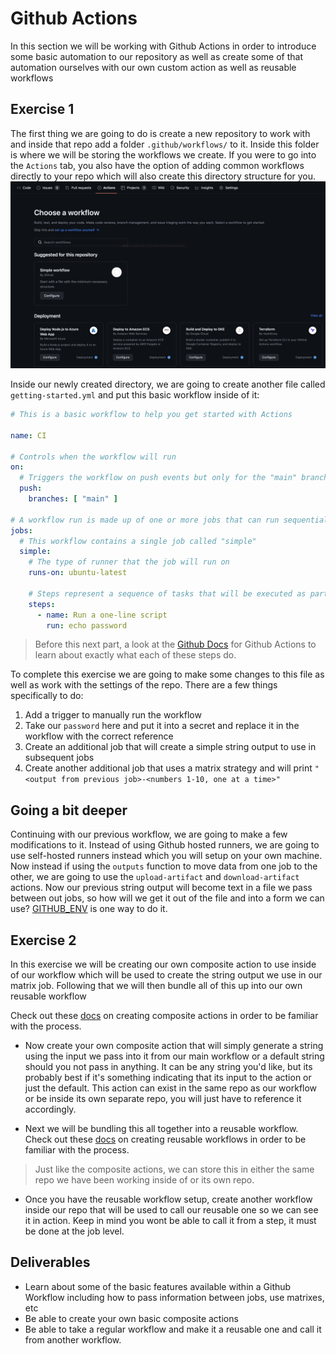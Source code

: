 # Github Actions

 In this section we will be working with Github Actions in order to introduce some basic automation to our repository as well as create some of that automation ourselves with our own custom action as well as reusable workflows

## Exercise 1

 The first thing we are going to do is create a new repository to work with and inside that repo add a folder `.github/workflows/` to it. Inside this folder is where we will be storing the workflows we create. If you were to go into the `Actions` tab, you also have the option of adding common workflows directly to your repo which will also create this directory structure for you.
![Getting started with Github Actions](img9/getting-started.png ':size=912x162')

Inside our newly created directory, we are going to create another file called `getting-started.yml` and put this basic workflow inside of it:

```yaml
# This is a basic workflow to help you get started with Actions

name: CI

# Controls when the workflow will run
on:
  # Triggers the workflow on push events but only for the "main" branch
  push:
    branches: [ "main" ]

# A workflow run is made up of one or more jobs that can run sequentially or in parallel
jobs:
  # This workflow contains a single job called "simple"
  simple:
    # The type of runner that the job will run on
    runs-on: ubuntu-latest

    # Steps represent a sequence of tasks that will be executed as part of the job
    steps:
      - name: Run a one-line script
        run: echo password
```

> Before this next part, a look at the [Github Docs](https://docs.github.com/en/actions/learn-github-actions/understanding-github-actions) for Github Actions to learn about exactly what each of these steps do.

To complete this exercise we are going to make some changes to this file as well as work with the settings of the repo. There are a few things specifically to do:

  1. Add a trigger to manually run the workflow
  2. Take our `password` here and put it into a secret and replace it in the workflow with the correct reference
  3. Create an additional job that will create a simple string output to use in subsequent jobs
  4. Create another additional job that uses a matrix strategy and will print `"<output from previous job>-<numbers 1-10, one at a time>"`

## Going a bit deeper

 Continuing with our previous workflow, we are going to make a few modifications to it.  Instead of using Github hosted runners, we are going to use self-hosted runners instead which you will setup on your own machine.  Now instead if using the `outputs` function to move data from one job to the other, we are going to use the `upload-artifact` and `download-artifact` actions. Now our previous string output will become text in a file we pass between out jobs, so how will we get it out of the file and into a form we can use? [GITHUB_ENV](https://docs.github.com/en/actions/using-workflows/workflow-commands-for-github-actions#setting-an-environment-variable) is one way to do it.

## Exercise 2

 In this exercise we will be creating our own composite action to use inside of our workflow which will be used to create the string output we use in our matrix job. Following that we will then bundle all of this up into our own reusable workflow

 Check out these [docs](https://docs.github.com/en/actions/creating-actions/creating-a-composite-action) on creating composite actions in order to be familiar with the process.

- Now create your own composite action that will simply generate a string using the input we pass into it from our main workflow or a default string should you not pass in anything.  It can be any string you'd like, but its probably best if it's something indicating that its input to the action or just the default.  This action can exist in the same repo as our workflow or be inside its own separate repo, you will just have to reference it accordingly.

- Next we will be bundling this all together into a reusable workflow.  Check out these [docs](https://docs.github.com/en/actions/creating-actions/creating-a-composite-action) on creating reusable workflows in order to be familiar with the process.

 > Just like the composite actions, we can store this in either the same repo we have been working inside of or its own repo.  

- Once you have the reusable workflow setup, create another workflow inside our repo that will be used to call our reusable one so we can see it in action.  Keep in mind you wont be able to call it from a step, it must be done at the job level.

## Deliverables

- Learn about some of the basic features available within a Github Workflow including how to pass information between jobs, use matrixes, etc
- Be able to create your own basic composite actions
- Be able to take a regular workflow and make it a reusable one and call it from another workflow.
